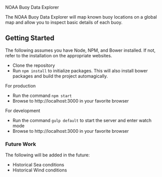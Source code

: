 NOAA Buoy Data Explorer

The NOAA Buoy Data Explorer will map known buoy locations on a global map and allow you to inspect basic details of each buoy.

## Getting Started

The following assumes you have Node, NPM, and Bower installed. If not, refer to the installation on the appropriate websites.

- Clone the repository
- Run `npm install` to initialize packages. This will also install bower packages and build the project automagically.

For production

- Run the command `npm start`
- Browse to http://localhost:3000 in your favorite browser

For development

- Run the command `gulp default` to start the server and enter watch mode
- Browse to http://localhost:3000 in your favorite browser

### Future Work

The following will be added in the future:

- Historical Sea conditions
- Historical Wind conditions 